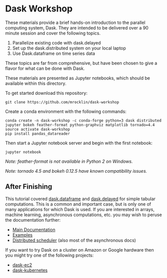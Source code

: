 Dask Workshop
=============

These materials provide a brief hands-on introduction to the parallel computing
system, Dask.  They are intended to be delivered over a 90 minute session and
cover the following topics.

1.  Parallelize existing code with dask.delayed
2.  Set up the dask.distributed system on your local laptop
3.  Use Dask.dataframe on time series data

These topics are far from comprehensive, but have been chosen to give a flavor
for what can be done with Dask.

These materials are presented as Jupyter notebooks, which should be available
within this directory.

To get started download this repository:

    git clone https://github.com/mrocklin/dask-workshop

Create a conda environment with the following commands:

    conda create -n dask-workshop -c conda-forge python=3 dask distributed jupyter bokeh feather-format python-graphviz matplotlib tornado=4.4
    source activate dask-workshop
    pip install pandas_datareader

Then start a Jupyter notebook server and begin with the first notebook:

    jupyter notebook

*Note: feather-format is not available in Python 2 on Windows.*

*Note: tornado 4.5 and bokeh 0.12.5 have known compatibility issues.*


After Finishing
---------------

This tutorial covered
[dask.dataframe](http://dask.pydata.org/en/latest/dataframe.html) and
[dask.delayed](http://dask.pydata.org/en/latest/delayed.html) for simple
tabular computations.  This is a common and important case, but is only one of
many applications for which Dask is used.  If you are interested in arrays,
machine learning, asynchronous computations, etc.  you may wish to peruse the
documentation further:

-  [Main Documentation](http://dask.pydata.org/en/latest/)
-  [Examples](http://dask.pydata.org/en/latest/examples-tutorials.html)
-  [Distributed scheduler](http://distributed.readthedocs.io/en/latest/) (also
   most of the asynchronous docs)

If you want to try Dask on a cluster on Amazon or Google hardware then you
might try one of the following projects:

-  [dask-ec2](http://distributed.readthedocs.io/en/latest/)
-  [dask-kubernetes](https://github.com/martindurant/dask-kubernetes)
